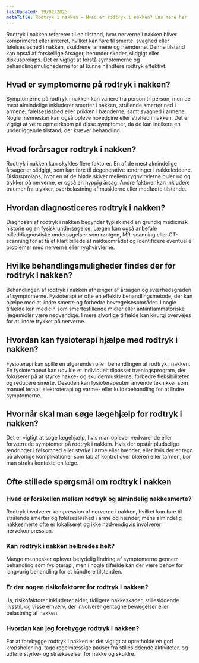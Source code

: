 ```yaml
---
lastUpdated: 19/02/2025
metaTitle: Rodtryk i nakken – Hvad er rodtryk i nakken? Læs mere her
---
```


Rodtryk i nakken refererer til en tilstand, hvor nerverne i nakken bliver komprimeret eller irriteret, hvilket kan føre til smerte, svaghed eller følelsesløshed i nakken, skuldrene, armene og hænderne. Denne tilstand kan opstå af forskellige årsager, herunder skader, slidgigt eller diskusprolaps. Det er vigtigt at forstå symptomerne og behandlingsmulighederne for at kunne håndtere rodtryk effektivt.

## Hvad er symptomerne på rodtryk i nakken?

Symptomerne på rodtryk i nakken kan variere fra person til person, men de mest almindelige inkluderer smerter i nakken, strålende smerter ned i armene, følelsesløshed eller prikken i hænderne, samt svaghed i armene. Nogle mennesker kan også opleve hovedpine eller stivhed i nakken. Det er vigtigt at være opmærksom på disse symptomer, da de kan indikere en underliggende tilstand, der kræver behandling.

## Hvad forårsager rodtryk i nakken?

Rodtryk i nakken kan skyldes flere faktorer. En af de mest almindelige årsager er slidgigt, som kan føre til degenerative ændringer i nakkeleddene. Diskusprolaps, hvor en af de bløde skiver mellem ryghvirvlerne buler ud og trykker på nerverne, er også en hyppig årsag. Andre faktorer kan inkludere traumer fra ulykker, overbelastning af musklerne eller medfødte tilstande.

## Hvordan diagnosticeres rodtryk i nakken?

Diagnosen af rodtryk i nakken begynder typisk med en grundig medicinsk historie og en fysisk undersøgelse. Lægen kan også anbefale billeddiagnostiske undersøgelser som røntgen, MR-scanning eller CT-scanning for at få et klart billede af nakkeområdet og identificere eventuelle problemer med nerverne eller ryghvirvlerne.

## Hvilke behandlingsmuligheder findes der for rodtryk i nakken?

Behandlingen af rodtryk i nakken afhænger af årsagen og sværhedsgraden af symptomerne. Fysioterapi er ofte en effektiv behandlingsmetode, der kan hjælpe med at lindre smerte og forbedre bevægelsesområdet. I nogle tilfælde kan medicin som smertestillende midler eller antiinflammatoriske lægemidler være nødvendige. I mere alvorlige tilfælde kan kirurgi overvejes for at lindre trykket på nerverne.

## Hvordan kan fysioterapi hjælpe med rodtryk i nakken?

Fysioterapi kan spille en afgørende rolle i behandlingen af rodtryk i nakken. En fysioterapeut kan udvikle et individuelt tilpasset træningsprogram, der fokuserer på at styrke nakke- og skuldermusklerne, forbedre fleksibiliteten og reducere smerte. Desuden kan fysioterapeuten anvende teknikker som manuel terapi, elektroterapi og varme- eller kuldebehandling for at lindre symptomerne.

## Hvornår skal man søge lægehjælp for rodtryk i nakken?

Det er vigtigt at søge lægehjælp, hvis man oplever vedvarende eller forværrede symptomer på rodtryk i nakken. Hvis der opstår pludselige ændringer i følsomhed eller styrke i arme eller hænder, eller hvis der er tegn på alvorlige komplikationer som tab af kontrol over blæren eller tarmen, bør man straks kontakte en læge.

## Ofte stillede spørgsmål om rodtryk i nakken

### Hvad er forskellen mellem rodtryk og almindelig nakkesmerte?

Rodtryk involverer kompression af nerverne i nakken, hvilket kan føre til strålende smerter og følelsesløshed i arme og hænder, mens almindelig nakkesmerte ofte er lokaliseret og ikke nødvendigvis involverer nervekompression.

### Kan rodtryk i nakken helbredes helt?

Mange mennesker oplever betydelig lindring af symptomerne gennem behandling som fysioterapi, men i nogle tilfælde kan der være behov for langvarig behandling for at håndtere tilstanden.

### Er der nogen risikofaktorer for rodtryk i nakken?

Ja, risikofaktorer inkluderer alder, tidligere nakkeskader, stillesiddende livsstil, og visse erhverv, der involverer gentagne bevægelser eller belastning af nakken.

### Hvordan kan jeg forebygge rodtryk i nakken?

For at forebygge rodtryk i nakken er det vigtigt at opretholde en god kropsholdning, tage regelmæssige pauser fra stillesiddende aktiviteter, og udføre styrke- og strækøvelser for nakke og skuldre.
